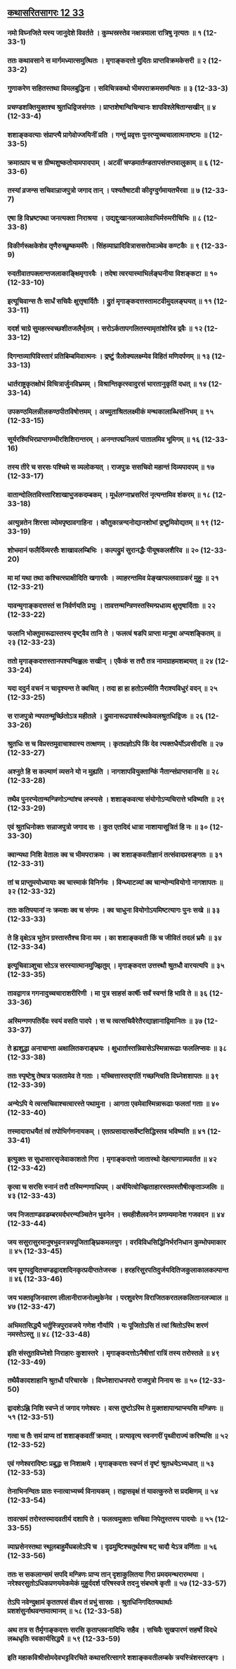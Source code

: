 ## [कथासरितसागरः 12 33](https://sa.wikisource.org/wiki/कथासरित्सागरः/लम्बकः_१२/तरङ्गः_३३)

### नमो विघ्नजिते यस्य जानुदेशे विवर्तते । कुम्भस्रस्तेव नक्षत्रमाला रात्रिषु नृत्यतः ॥ १ (12-33-1)

### ततः कथावसाने स मार्गमध्यात्समुत्थितः । मृगाङ्कदत्तो मुदितः प्राप्तविक्रमकेसरी ॥ २ (12-33-2)

### गुणाकरेण सहितस्तथा विमलबुद्धिना । सविचित्रकथो भीमपराक्रमसमन्वितः ॥ ३ (12-33-3)

### प्रचण्डशक्तियुक्तश्च श्रुतधिद्विजसंगतः । प्राप्तशेषान्विचिन्वानः शापविश्लेषितान्सखीन् ॥ ४ (12-33-4)

### शशाङ्कवत्याः संप्राप्त्यै प्रागेवोज्जयिनीं प्रति । गन्तुं प्रवृत्तः पुनरप्युच्चचालात्मनाष्टमः ॥  (12-33-5)

### क्रमात्प्राप च स ग्रीष्मशुष्कतोयामपादपाम् । अटवीं चण्डमार्तण्डतापसंतप्तवालुकाम् ॥ ६ (12-33-6)

### तस्यां व्रजन्स सचिवान्राजपुत्रो जगाद तान् । पश्यतैषाटवी कीदृग्दुर्गमायतभैरवा ॥ ७ (12-33-7)

### एषा हि विभ्रष्टपथा जनत्यक्ता निराश्रया । उद्यद्दुःखानलज्वालेवाभिर्मरुमरीचिभिः ॥ ८ (12-33-8)

### विकीर्णरूक्षकेशेव तृणैरुच्छुष्कमर्मरैः । सिंहव्याघ्रादिवित्राससरोमाञ्चेव कण्टकैः ॥ ९ (12-33-9)

### रुदतीवातपक्लान्तजलाकाङ्क्षिमृगारवैः । तदेषा त्वरयास्माभिर्लङ्घनीया विशङ्कटा ॥ १० (12-33-10)

### इत्यूचिवान्स तैः सार्धं सचिवैः क्षुत्तृषार्दितैः । द्रुतं मृगाङ्कदत्तस्तामटवीमुदलङ्घयत् ॥ ११ (12-33-11)

### ददर्श चाग्रे सुमहत्स्वच्छशीतजलैर्भृतम् । सरोऽर्कतापगलितस्यामृतांशोरिव द्रवैः ॥ १२ (12-33-12)

### दिगन्तव्यापिविस्तारं प्रतिबिम्बमिवात्मनः । द्रष्टुं त्रैलोक्यलक्ष्म्येव विहितं मणिदर्पणम् ॥ १३ (12-33-13)

### धार्तराष्ट्रकृतक्षोभं विचित्रार्जुनविभ्रमम् । विश्रान्तिकृत्स्वादुरसं भारतानुकृतिं दधत् ॥ १४ (12-33-14)

### उपकण्ठमिलन्नीलकण्ठपीतविषोत्तमम् । अच्युताश्रितलक्ष्मीकं मन्थकालाब्धिसंनिभम् ॥ १५ (12-33-15)

### सूर्यरश्मिभिरप्राप्तगम्भीरशिशिरान्तरम् । अनन्तपद्मनिलयं पातालमिव भूमिगम् ॥ १६ (12-33-16)

### तस्य तीरे च सरसः पश्चिमे स व्यलोकयत् । राजपुत्रः ससचिवो महान्तं दिव्यपादपम् ॥ १७ (12-33-17)

### वातान्दोलितविस्तारिशाखाभुजकदम्बकम् । मूर्धलग्नाभ्रसरितं नृत्यन्तमिव शंकरम् ॥ १८ (12-33-18)

### अत्युन्नतेन शिरसा व्योमपृष्ठावगाहिना । कौतुकान्नन्दनोद्यानशोभां द्रष्टुमिवोद्यतम् ॥ १९ (12-33-19)

### शोभमानं फलैर्दिव्यरसैः शाखावलम्बिभिः । कल्पद्रुमं सुरानद्धैः पीयूषकलशैरिव ॥ २० (12-33-20)

### मा मां यथा तथा कश्चित्स्प्राक्षीदिति खगारवैः । व्याहरन्तमिव प्रेङ्खत्पल्लवाग्रकरं मुहुः ॥ २१ (12-33-21)

### यावन्मृगाङ्कदत्तस्तं स निर्वर्णयति प्रभुः । तावत्तन्मन्त्रिणस्तस्मिन्प्रधाव्य क्षुत्तृषार्दिताः ॥ २२ (12-33-22)

### फलानि भोक्तुमारूढास्तस्य दृष्ट्वैव तानि ते । फलत्वं षडपि प्राप्ता मानुषा अप्यशङ्कितम् ॥ २३ (12-33-23)

### ततो मृगाङ्कदत्तस्तानपश्यन्विह्वलः सखीन् । एकैकं स तरौ तत्र नामग्राहमशब्दयत् ॥ २४ (12-33-24)

### यदा ददुर्न वचनं न चादृश्यन्त ते क्वचित् । तदा हा हा हतोऽस्मीति नैराश्यविधुरं वदन् ॥ २५ (12-33-25)

### स राजपुत्रो न्यपतन्मूर्च्छितोऽत्र महीतले । द्रुमानारूढपार्श्वस्थकेवलश्रुतधिद्विजः ॥ २६ (12-33-26)

### श्रुतधिः स च विप्रस्तमुवाचाश्वास्य तत्क्षणम् । कृतप्रज्ञोऽपि किं देव त्यक्तधैर्योऽवसीदसि ॥ २७ (12-33-27)

### अश्नुते हि स कल्याणं व्यसने यो न मुह्यति । नागशापवियुक्तान्किं नैतान्संप्राप्तवानसि ॥ २८ (12-33-28)

### तथैव पुनरप्येतान्मन्त्रिणोऽन्यांश्च लप्स्यसे । शशाङ्कवत्या संयोगोऽप्यचिरात्ते भविष्यति ॥ २९ (12-33-29)

### एवं श्रुतधिनोक्तः सन्राजपुत्रो जगाद सः । कुत एतदिदं धात्रा नाशायासूत्रितं हि नः ॥ ३० (12-33-30)

### क्वान्यथा निशि वेतालः क्व च भीमपराक्रमः । क्व शशाङ्कवतीज्ञानं तत्संवादप्रसङ्गतः ॥ ३१ (12-33-31)

### तां च प्राप्तुमयोध्यायाः क्व चास्माकं विनिर्गमः । विन्ध्याटव्यां क्व चान्योन्यवियोगो नागशापतः ॥ ३२ (12-33-32)

### ततः कतिपयानां नः क्रमशः क्व च संगमः । क्व चाधुना वियोगोऽयमिष्टत्यागः पुनः सखे ॥ ३३ (12-33-33)

### ते हि वृक्षेऽत्र भूतेन ग्रस्तास्तैश्च विना मम । का शशाङ्कवती किं च जीवितं तदलं भ्रमैः ॥ ३४ (12-33-34)

### इत्यूचिवाञ्शुचा सोऽत्र सरस्यात्मानमुज्झितुम् । मृगाङ्कदत्त उत्तस्थौ श्रुतधौ वारयत्यपि ॥ ३५ (12-33-35)

### तावद्वागत्र गगनादुच्चचाराशरीरिणी । मा पुत्र साहसं कार्षीः सर्वं स्वन्तं हि भावि ते ॥ ३६ (12-33-36)

### अस्मिन्गणपतिर्देवः स्वयं वसति पादपे । स च त्वत्सचिवैरेतैरद्याज्ञानाद्विमानितः ॥ ३७ (12-33-37)

### ते ह्यशुद्धा अनाचान्ता अक्षालितकराङ्घ्रयः । क्षुधार्तास्तन्निवासेऽस्मिन्नारूढाः फललिप्सवः ॥ ३८ (12-33-38)

### ततः स्पृष्टेषु तेष्वत्र फलतामेव ते गताः । यच्चित्तास्तद्गतिं गच्छन्त्विति विघ्नेशशापतः ॥ ३९ (12-33-39)

### अन्येऽपि ये त्वत्सचिवाश्चत्वारस्ते पथामुना । आगता एवमेवास्मिन्नारूढाः फलतां गताः ॥ ४० (12-33-40)

### तस्मादाराधयैतं त्वं तपोभिर्गणनायकम् । एतत्प्रसादात्सर्वेष्टसिद्धिस्तव भविष्यति ॥ ४१ (12-33-41)

### इत्युक्तः स सुधासारसृजेवाकाशतो गिरा । मृगाङ्कदत्तो जातास्थो देहत्यागान्न्यवर्तत ॥ ४२ (12-33-42)

### कृत्वा च सरसि स्नानं तरौ तस्मिन्गणाधिपम् । अर्चयित्वोज्झिताहारस्तमस्तौषीत्कृताञ्जलिः ॥ ४३ (12-33-43)

### जय निजताण्डवडम्बरमर्दभरन्यञ्चितेन भुवनेन । समहीशैलवनेन प्रणम्यमानेश गजवदन ॥ ४४ (12-33-44)

### जय ससुरासुरमानुषभुवनत्रयपूजिताङ्घ्रिकमलयुग । वरविविधसिद्धिनिर्भरनिधान कुम्भोपमाकार ॥ ४५ (12-33-45)

### जय युगपदुदितचण्डद्वादशदिनकृत्प्रदीप्ततेजस्क । हरहरिसुरपतिदुर्जयदितिजकुलाकालकल्पान्त ॥ ४६ (12-33-46)

### जय भक्तवृजिनवारण लीलानीराजनोल्मुकेनेव । परशुवरेण विराजितकरतलकलितानलज्वाल ॥ ४७ (12-33-47)

### अभिमतसिद्ध्यै भर्तुस्त्रिपुरावजये गणेश गौर्यापि । यः पूजितोऽसि तं त्वां श्रितोऽस्मि शरणं नमस्तेऽस्तु ॥ ४८ (12-33-48)

### इति संस्तुतविघ्नेशो निराहारः कुशास्तरे । मृगाङ्कदत्तोऽनैषीत्तां रात्रिं तस्य तरोस्तले ॥ ४९ (12-33-49)

### तथैवैकादशाहानि श्रुतधौ परिचारके । विघ्नेशाराधनपरो राजपुत्रो निनाय सः ॥ ५० (12-33-50)

### द्वादशेऽह्नि निशि स्वप्ने तं जगाद गणेश्वरः । वत्स तुष्टोऽस्मि ते मुक्तशापान्प्राप्स्यसि मन्त्रिणः ॥ ५१ (12-33-51)

### गत्वा च तैः समं प्राप्य तां शशाङ्कवतीं क्रमात् । प्रत्यावृत्य स्वनगरीं पृथ्वीराज्यं करिष्यसि ॥ ५२ (12-33-52)

### एवं गणेश्वरादिष्टः प्रबुद्धः स निशाक्षये । मृगाङ्कदत्तः स्वप्नं तं दृष्टं श्रुतधयेऽभ्यधात् ॥ ५३ (12-33-53)

### तेनाभिनन्दितः प्रातः स्नात्वाभ्यर्च्य विनायकम् । तद्वासवृक्षं तं यावत्कुरुते स प्रदक्षिणम् ॥ ५४ (12-33-54)

### तावत्समं तरोस्तस्मादवतीर्य दशापि ते । फलत्वमुक्ताः सचिवा निपेतुस्तस्य पादयोः ॥ ५५ (12-33-55)

### व्याघ्रसेनस्तथा स्थूलबाहुर्मेघबलोऽपि च । दृढमुष्टिश्चतुर्थश्च षट् चादौ येऽत्र वर्णिताः ॥ ५६ (12-33-56)

### ततः स सकलान्समं सपदि मन्त्रिणः प्राप्य तान् दृशाकुलितया गिरा प्रमदमन्थरारम्भया । नरेश्वरसुतोऽधिकप्रणयमेकमेकं मुहुर्ददर्श परिषस्वजे तदनु संबभाषे कृती ॥ ५७ (12-33-57)

### तेऽपि नवेन्दुक्षामं कृततपसं वीक्ष्य तं प्रभुं सास्राः । श्रुतधिनिगदितयथार्थाः प्रशशंसुर्नाथवन्तमात्मानम् ॥ ५८ (12-33-58)

### अथ तत्र स तैर्मृगाङ्कदत्तः सरसि कृताप्लवनादिभिः सहैव । सचिवैः सुखपारणं सहर्षो विदधे लब्धधृतिः स्वकार्यसिद्ध्यै ॥ ५९ (12-33-59)

### इति महाकविश्रीसोमदेवभट्टविरचिते कथासरित्सागरे शशाङ्कवतीलम्बके त्रयस्त्रिंशस्तरङ्गः । 